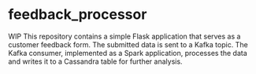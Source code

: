 # feedback_processor
WIP This repository contains a simple Flask application that serves as a customer feedback form. The submitted data is sent to a Kafka topic. The Kafka consumer, implemented as a Spark application, processes the data and writes it to a Cassandra table for further analysis.
